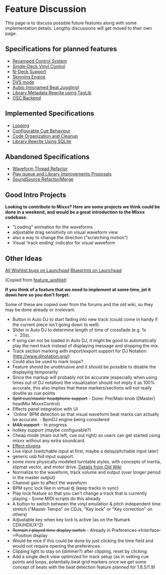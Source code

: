 # Feature Discussion

This page is to discuss possible future features along with some
implementation details. Lengthy discussions will get moved to their own
page.

## Specifications for planned features

  - [Revamped Control System](Revamped%20Control%20System)
  - [Single-Deck Vinyl Control](Single-Deck%20Vinyl%20Control)
  - [N-Deck Support](N-Deck%20Support)
  - [Skinning Engine](Skinning%20Engine)
  - [DVS mode](DVS%20mode)
  - [Aubio (misnamed Beat
    Juggling)](Aubio%20\(misnamed%20Beat%20Juggling\))
  - [Library Metadata Rewrite using
    TagLib](Library%20Metadata%20Rewrite%20using%20TagLib)
  - [OSC Backend](OSC%20Backend)

## Implemented Specifications

  - [Looping](Looping)
  - [Configurable Cue Behaviour](Configurable%20Cue%20Behaviour)
  - [Code Organization and Cleanup](Code%20Organization%20and%20Cleanup)
  - [Library Rewrite Using SQLite](Library%20Rewrite%20Using%20SQLite)

## Abandoned Specifications

  - [Waveform Thread Refactor](Waveform%20Thread%20Refactor)
  - [Play queue and Library Improvements
    Proposals](playqueue_and_library_improvements_proposals)
  - [SoundSource Refactor/Merge](SoundSource%20Refactor/Merge)

## Good Intro Projects

**Looking to contribute to Mixxx? Here are some projects we think could
be done in a weekend, and would be a great introduction to the Mixxx
codebase.**

  - "Loading" animation for the waveforms
  - adjustable drag sensitivity on visual waveform view
  - also a way to change the direction ("scratching motion")
  - Visual 'track ending' indicator for visual waveform

## Other Ideas

[All Wishlist bugs on
Launchpad](https://bugs.launchpad.net/mixxx/+bugs?field.searchtext=&orderby=-importance&search=Search&field.importance:list=WISHLIST&assignee_option=any&field.assignee=&field.bug_reporter=&field.bug_supervisor=&field.bug_commenter=&field.subscriber=&field.omit_dupes.used=&field.omit_dupes=on&field.has_patch.used=&field.has_cve.used=&field.tag=&field.tags_combinator=ANY)
[Blueprints on Launchpad](https://blueprints.launchpad.net/mixxx)

(Copied from [feature\_wishlist](feature_wishlist))

**If you think of a feature that we need to implement at some time, jot
it down here so you don't forget.**

Some of these are copied over from the forums and the old wiki, so they
may be done already or irrelevant.

  - Button in Auto DJ to start fading into new track (could come in
    handy if the current piece isn't going down to well).
  - Slider in Auto DJ to determine length of time of crossfade (e.g. 1s
    - 20s).
  - If song can not be loaded in Auto DJ, it might be good to
    automatically play the next track instead of displaying message and
    stopping the mix.
  - Track section marking with import/export support for DJ Notation
    (<http://www.djnotation.org/>)
  - Could also be used to mark loops?
  - Feature should be unobtrusive and it should be possible to disable
    the displaying temporarily
  - Since the markup will probably not be accurate (especially when
    using times out of DJ notation) the visualization should not imply
    it as 100% accurate, this also implies that these markers/sections
    will not really double as cue points
  - ~~Split cue/master headphone support~~ - Done: Pre/Main knob
    (\[Master\] headMix MixxxControl)
  - Effects panel integration with UI
  - 'Online' BPM detection so that visual waveform beat marks can
    actually be accurate. - BpmDJ engine being considered
  - ~~M4A support~~ - In progress
  - hotkey support (maybe configurable?)
  - Cheap mode (main out left, cue out right) so users can get started
    using mixxx without any extra soundcard.
  - [Effect plugins](PluginIdeas)
  - Live input (switchable input at first, maybe a delay/pitchable input
    later)
  - generic usb hid input support.
  - some more physically modeled turntable styles, with concepts of
    inertia, slipmat vector, and motor drive. [Details from Old
    Wiki](http://mixxx.sourceforge.net/wiki/index.php/Deck_Remodeling)
  - Normalize to the waveform, track volume and output (over longer
    period in the master output)
  - Channel gain to affect the waveform
  - BPM sync lock like in virtual dj (keep tracks in sync)
  - Play lock feature so that you can't change a track that is currently
    playing - Some MIDI scripts do this already
  - A button to switch between the vinyl emulation & pitch independent
    time stretch ("Master Tempo" on CDJs, "Key lock" or "Key correction"
    on others)
  - Adjustable key when key lock is active (as on the Numark
    CDX/HDX/X^2)
  - ~~Remain / played time display switch~~ - Already in
    Preferences-\>Interface-\>Position display
  - Would be nice if this could be done by just clicking the time field
    and would not require opening the preferences
  - Clipping light to stay on (dimmer?) after clipping, reset by
    clicking
  - Add a single deck view optimized for track setup (as in setting cue
    points and loops, potentially beat grid markers once we get some
    concept of beats with the beat detection feature planned for
    1.8.5/1.9)
